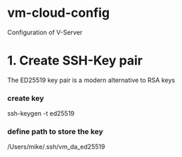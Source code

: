 # vm-cloud-config

Configuration of V-Server

# 1. Create SSH-Key pair

The ED25519 key pair is a modern alternative to RSA keys

### create key

ssh-keygen -t ed25519

### define path to store the key

/Users/mike/.ssh/vm_da_ed25519
